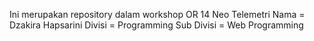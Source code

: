 Ini merupakan repository dalam workshop OR 14 Neo Telemetri
Nama = Dzakira Hapsarini
Divisi = Programming
Sub Divisi = Web Programming